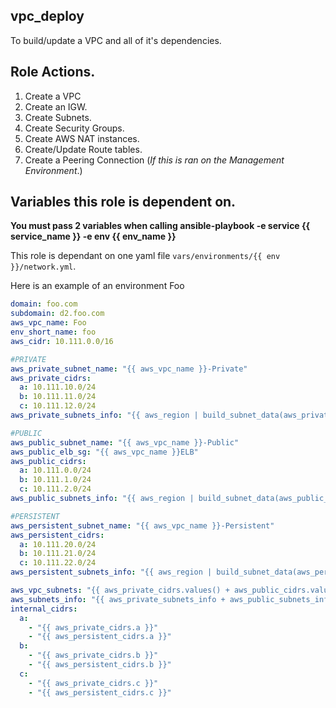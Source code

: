 vpc_deploy
---------------------------
To build/update a VPC and all of it's dependencies.

## Role Actions.
1. Create a VPC
2. Create an IGW.
3. Create Subnets.
4. Create Security Groups.
5. Create AWS NAT instances.
6. Create/Update Route tables.
7. Create a Peering Connection (*If this is ran on the Management Environment*.)

## Variables this role is dependent on.
**You must pass 2 variables when calling ansible-playbook -e service {{ service_name }} -e env {{ env_name }}**

This role is dependant on one yaml file `vars/environments/{{ env }}/network.yml`.

Here is an example of an environment Foo
```yaml
domain: foo.com
subdomain: d2.foo.com
aws_vpc_name: Foo
env_short_name: foo
aws_cidr: 10.111.0.0/16

#PRIVATE
aws_private_subnet_name: "{{ aws_vpc_name }}-Private"
aws_private_cidrs:
  a: 10.111.10.0/24
  b: 10.111.11.0/24
  c: 10.111.12.0/24
aws_private_subnets_info: "{{ aws_region | build_subnet_data(aws_private_subnet_name, env, aws_private_cidrs) }}"

#PUBLIC
aws_public_subnet_name: "{{ aws_vpc_name }}-Public"
aws_public_elb_sg: "{{ aws_vpc_name }}ELB"
aws_public_cidrs:
  a: 10.111.0.0/24
  b: 10.111.1.0/24
  c: 10.111.2.0/24
aws_public_subnets_info: "{{ aws_region | build_subnet_data(aws_public_subnet_name, env, aws_public_cidrs) }}"

#PERSISTENT
aws_persistent_subnet_name: "{{ aws_vpc_name }}-Persistent"
aws_persistent_cidrs:
  a: 10.111.20.0/24
  b: 10.111.21.0/24
  c: 10.111.22.0/24
aws_persistent_subnets_info: "{{ aws_region | build_subnet_data(aws_persistent_subnet_name, env, aws_persistent_cidrs) }}"

aws_vpc_subnets: "{{ aws_private_cidrs.values() + aws_public_cidrs.values() + aws_persistent_cidrs.values() }}"
aws_subnets_info: "{{ aws_private_subnets_info + aws_public_subnets_info + aws_persistent_subnets_info }}"
internal_cidrs:
  a:
    - "{{ aws_private_cidrs.a }}"
    - "{{ aws_persistent_cidrs.a }}"  
  b: 
    - "{{ aws_private_cidrs.b }}"
    - "{{ aws_persistent_cidrs.b }}"
  c: 
    - "{{ aws_private_cidrs.c }}"
    - "{{ aws_persistent_cidrs.c }}"
```
